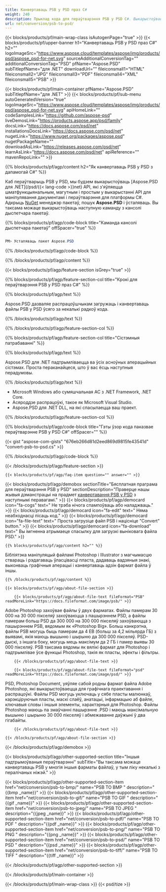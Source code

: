 ```yaml
---
title: Канвертаваць PSB у PSD праз C#
weight: 240
description: Прыклад кода для пераўтварэння PSB у PSD C#. Выкарыстоўвайце прыклад кода API для пакетнага пераўтварэння файлаў PSB у PSD у VB.NET, Asp.NET або ў любым дадатку на аснове .NET.
url: net/conversion/psb-to-psd/
---
```


{{< blocks/products/pf/main-wrap-class isAutogenPage="true" >}}
{{< blocks/products/pf/upper-banner h1="Канвертаваць PSB у PSD праз C#" h2="" logoImageSrc="https://www.aspose.cloud/templates/aspose/img/products/psd/aspose_psd-for-net.svg" sourceAdditionalConversionTag="" additionalConversionTag="PSD" pfName="Aspose.PSD" subTitlepfName="для .NET" downloadUrl="" fileiconsmall1="HTML" fileiconsmall2="JPG" fileiconsmall3="PDF" fileiconsmall4="XML" fileiconsmall5="PSB" >}}

{{< blocks/products/pf/main-container pfName="Aspose.PSD" subTitlepfName="для .NET" >}}
{{< blocks/products/pf/sub-menu autoGeneratedVersion="true" logoImageSrc="https://www.aspose.cloud/templates/aspose/img/products/psd/aspose_psd-for-net.svg" apiHomeLink="" codeSamplesLink="https://github.com/aspose-psd" liveDemosLink="https://products.aspose.app/psd/family" docsLink="https://docs.aspose.com/psd/net" installationsDocsLink="https://docs.aspose.com/psd/net" nugetLink="https://www.nuget.org/packages/aspose.psd" nugetPackageName="" downloadAsLink="https://releases.aspose.com/psd/net" learnAsLink="https://docs.aspose.com/psd/net" apiReference="" mavenRepoLink="" >}}

{{% blocks/products/pf/agp/content h2="Як канвертаваць PSB у PSD з дапамогай C#" %}}

 Каб пераўтварыць PSB у PSD, мы будзем выкарыстоўваць
 [Aspose.PSD для .NET](/psd/{{< lang-code >}}net)
 API, які з'яўляецца шматфункцыянальным, магутным і простым у выкарыстанні API для маніпулявання дакументамі і пераўтварэння для платформы C#. Адкрыць
 [NuGet](https://www.nuget.org/packages/aspose.psd)
 менеджэр пакетаў, пошук
 **Aspose.PSD**
 і ўсталяваць. Вы таксама можаце выкарыстоўваць наступную каманду з кансолі дыспетчара пакетаў.

{{% blocks/products/pf/agp/code-block title="Каманда кансолі дыспетчара пакетаў" offSpacer="true" %}}

``` cs

PM> Усталяваць пакет Aspose.PSD

```

{{% /blocks/products/pf/agp/code-block %}}

{{% /blocks/products/pf/agp/content %}}

{{< blocks/products/pf/agp/feature-section isGrey="true" >}}

{{% blocks/products/pf/agp/feature-section-col title="Крокі для пераўтварэння PSB у PSD праз C#" %}}

{{% blocks/products/pf/agp/text %}}

 Aspose.PSD дазваляе распрацоўшчыкам загружаць і канвертаваць файлы PSB у PSD ўсяго за некалькі радкоў кода.

{{% /blocks/products/pf/agp/text %}}

{{% /blocks/products/pf/agp/feature-section-col %}}

{{% blocks/products/pf/agp/feature-section-col title="Сістэмныя патрабаванні" %}}

{{% blocks/products/pf/agp/text %}}

 Aspose.PSD для .NET падтрымліваецца ва ўсіх асноўных аперацыйных сістэмах. Проста пераканайцеся, што ў вас ёсць наступныя перадумовы.

{{% /blocks/products/pf/agp/text %}}

- Microsoft Windows або сумяшчальная АС з .NET Framework, .NET Core.
- Асяроддзе распрацоўкі, такое як Microsoft Visual Studio.
- Aspose.PSD для .NET DLL, на які спасылаецца ваш праект.

{{% /blocks/products/pf/agp/feature-section-col %}}

{{% blocks/products/pf/agp/code-block title="Гэты ўзор кода паказвае пераўтварэнне PSB у PSD C#" offSpacer="" %}}

{{< gist "aspose-com-gists" "676eb266d81d2eed869d9815fe43541d" "convert-psb-to-psd.cs" >}}

{{% /blocks/products/pf/agp/code-block %}}

{{< /blocks/products/pf/agp/feature-section >}}

    {{< blocks/products/pf/agp/faq-item question="" answer="" >}}
 

<!-- aboutfile Starts -->

{{< blocks/products/pf/agp/demobox sectionTitle="Бясплатная праграма для пераўтварэння PSB у PSD" sectionDescription="Праверце нашы жывыя дэманстрацыі на прадмет [канвертавання PSB у PSD](https://products.aspose.app/psd/conversion/psb-to-psd) з наступнымі перавагамі." >}}
        {{< blocks/products/pf/agp/democard icon="fa-cogs" text=" Не трэба нічога спампоўваць або наладжваць." >}}
        {{< blocks/products/pf/agp/democard icon="fa-edit" text=" Няма неабходнасці пісаць код." >}}
        {{< blocks/products/pf/agp/democard icon="fa-file-text" text=" Проста загрузіце файл PSB і націсніце \"Convert\" button." >}}
        {{< blocks/products/pf/agp/democard icon="fa-download" text=" Вы імгненна атрымаеце спасылку для загрузкі выніковага файла PSD." >}}

    {{% blocks/products/pf/agp/content h2="" %}}

 Бібліятэка маніпуляцый файламі Photoshop і Illustrator з магчымасцю ствараць і рэдагаваць ўласцівасці пласта, дадаваць вадзяныя знакі, выконваць графічныя аперацыі і канвертаваць адзін фармат файла ў іншы.



    {{% /blocks/products/pf/agp/content %}}

    {{< blocks/products/pf/agp/about-file-section >}}

        {{< blocks/products/pf/agp/about-file-text fileFormat="PSB" readMoreLink="https://docs.fileformat.com/image/psb/" >}}
Adobe Photoshop захоўвае файлы ў двух фарматах. Файлы памерам 30 000 на 30 000 пікселяў захоўваюцца з пашырэннем PSD, а файлы памерам больш PSD да 300 000 на 300 000 пікселяў захоўваюцца з пашырэннем PSB, вядомым як «Photoshop Big». Больш канкрэтна, файлы PSB могуць быць памерам да 4 EB (больш за 4,2 мільярда ГБ) з выявамі, якія маюць вышыню і шырыню да 300 000 пікселяў. PSD-дыскі, з іншага боку, могуць мець максімум да 2 ГБ і памер выявы 30 000 пікселяў. PSB таксама вядомы як вялікі фармат для Photoshop і падтрымлівае ўсе функцыі Photoshop, такія як пласты, эфекты і фільтры.

        {{< /blocks/products/pf/agp/about-file-text >}}

        {{< blocks/products/pf/agp/about-file-text fileFormat="psd" readMoreLink="https://docs.fileformat.com/image/psd/" >}}
PSD, Photoshop Document, уяўляе сабой родны фармат файла Adobe Photoshop, які выкарыстоўваецца для графічнага праектавання і распрацоўкі. Файлы PSD могуць уключаць у сябе пласты малюнкаў, карэкціруючыя пласты, маскі слаёў, анатацыі, інфармацыю аб файле, ключавыя словы і іншыя элементы, характэрныя для Photoshop. Файлы Photoshop маюць па змаўчанні пашырэнне .PSD і маюць максімальную вышыню і шырыню 30 000 пікселяў і абмежаванне даўжыні ў два гігабайты.

        {{< /blocks/products/pf/agp/about-file-text >}}

    {{< /blocks/products/pf/agp/about-file-section >}}

{{< /blocks/products/pf/agp/demobox >}}

<!-- aboutfile Ends -->

{{< blocks/products/pf/agp/other-supported-section title="Іншыя падтрымоўваныя пераўтварэнні" subTitle="Вы таксама можаце канвертаваць PSB у многія іншыя фарматы файлаў, у тым ліку некалькі з пералічаных ніжэй." >}}

{{< blocks/products/pf/agp/other-supported-section-item href="net/conversion/psb-to-bmp/" name="PSB TO BMP " description="{{bmp _name}}" >}}
{{< blocks/products/pf/agp/other-supported-section-item href="net/conversion/psb-to-gif/" name="PSB TO GIF " description="{{gif _name}}" >}}
{{< blocks/products/pf/agp/other-supported-section-item href="net/conversion/psb-to-jpeg/" name="PSB TO JPEG " description="{{jpeg _name}}" >}}
{{< blocks/products/pf/agp/other-supported-section-item href="net/conversion/psb-to-pdf/" name="PSB TO PDF " description="{{pdf _name}}" >}}
{{< blocks/products/pf/agp/other-supported-section-item href="net/conversion/psb-to-png/" name="PSB TO PNG " description="{{png _name}}" >}}
{{< blocks/products/pf/agp/other-supported-section-item href="net/conversion/psb-to-psd/" name="PSB TO PSD " description="{{psd _name}}" >}}
{{< blocks/products/pf/agp/other-supported-section-item href="net/conversion/psb-to-tiff/" name="PSB TO TIFF " description="{{tiff _name}}" >}}

{{< /blocks/products/pf/agp/other-supported-section >}}

{{< /blocks/products/pf/main-container >}}
    
{{< /blocks/products/pf/main-wrap-class >}}
{{< psd/tize >}}
